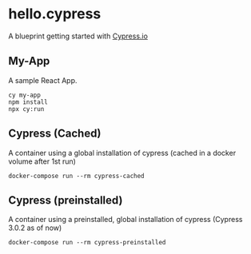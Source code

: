 # hello.cypress

A blueprint getting started with [Cypress.io](https://www.cypress.io/)

## My-App

A sample React App.

```console
cy my-app
npm install
npx cy:run
```

## Cypress (Cached)

A container using a global installation of cypress (cached in a docker volume after 1st run)

```console
docker-compose run --rm cypress-cached
```

## Cypress (preinstalled)

A container using a preinstalled, global installation of cypress (Cypress 3.0.2 as of now)

```console
docker-compose run --rm cypress-preinstalled
```
